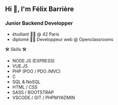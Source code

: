 ## Hi 👋, I'm Félix Barrière

### Junior Backend Developper


*	étudiant 🧑‍🎓 @ 42 Paris
*	diplomé 👨‍🎓 Developpeur web @ Openclassrooms


🛠 Skills 🛠
*	NODE.JS (EXPRESS)
*	VUE.JS
*	PHP (POO / PDO /MVC)
*	C
*	SQL & NoSQL
*	HTML / CSS
*	SASS / BOOTSTRAP
*	VSCODE / GIT / PHPMYADMIN


